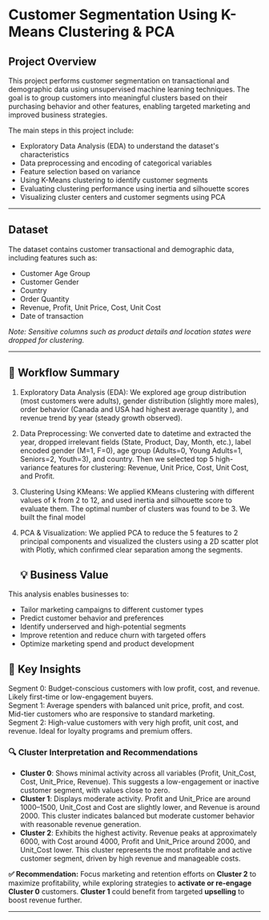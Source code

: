 

# Customer Segmentation Using K-Means Clustering & PCA

## Project Overview

This project performs customer segmentation on transactional and demographic data using unsupervised machine learning techniques. The goal is to group customers into meaningful clusters based on their purchasing behavior and other features, enabling targeted marketing and improved business strategies.

The main steps in this project include:

* Exploratory Data Analysis (EDA) to understand the dataset's characteristics
* Data preprocessing and encoding of categorical variables
* Feature selection based on variance
* Using K-Means clustering to identify customer segments
* Evaluating clustering performance using inertia and silhouette scores
* Visualizing cluster centers and customer segments using PCA

---

## Dataset

The dataset contains customer transactional and demographic data, including features such as:

* Customer Age Group
* Customer Gender
* Country
* Order Quantity
* Revenue, Profit, Unit Price, Cost, Unit Cost
* Date of transaction

*Note: Sensitive columns such as product details and location states were dropped for clustering.*

---
## 🔁 Workflow Summary  
1. Exploratory Data Analysis (EDA): We explored age group distribution (most customers were adults), gender distribution (slightly more males), order behavior (Canada and USA had highest average quantity ), and revenue trend by year (steady growth observed).  
2. Data Preprocessing: We converted date to datetime and extracted the year, dropped irrelevant fields (State, Product, Day, Month, etc.), label encoded gender (M=1, F=0), age group (Adults=0, Young Adults=1, Seniors=2, Youth=3), and country. Then we selected top 5 high-variance features for clustering: Revenue, Unit Price, Cost, Unit Cost, and Profit.  
3. Clustering Using KMeans: We applied KMeans clustering with different values of k from 2 to 12, and used inertia and silhouette score to evaluate them. The optimal number of clusters was found to be 3. We built the final model
4. PCA & Visualization: We applied PCA to reduce the 5 features to 2 principal components and visualized the clusters using a 2D scatter plot with Plotly, which confirmed clear separation among the segments.

   ## 💡 Business Value

This analysis enables businesses to:

* Tailor marketing campaigns to different customer types
* Predict customer behavior and preferences
* Identify underserved and high-potential segments
* Improve retention and reduce churn with targeted offers
* Optimize marketing spend and product development

## 🎯 Key Insights

Segment 0: Budget-conscious customers with low profit, cost, and revenue. Likely first-time or low-engagement buyers.  
Segment 1: Average spenders with balanced unit price, profit, and cost. Mid-tier customers who are responsive to standard marketing.  
Segment 2: High-value customers with very high profit, unit cost, and revenue. Ideal for loyalty programs and premium offers.

### 🔍 Cluster Interpretation and Recommendations

- **Cluster 0**: Shows minimal activity across all variables (Profit, Unit_Cost, Cost, Unit_Price, Revenue). This suggests a low-engagement or inactive customer segment, with values close to zero.  
- **Cluster 1**: Displays moderate activity. Profit and Unit_Price are around 1000–1500, Unit_Cost and Cost are slightly lower, and Revenue is around 2000. This cluster indicates balanced but moderate customer behavior with reasonable revenue generation.  
- **Cluster 2**: Exhibits the highest activity. Revenue peaks at approximately 6000, with Cost around 4000, Profit and Unit_Price around 2000, and Unit_Cost lower. This cluster represents the most profitable and active customer segment, driven by high revenue and manageable costs.

**✅ Recommendation:** Focus marketing and retention efforts on **Cluster 2** to maximize profitability, while exploring strategies to **activate or re-engage Cluster 0** customers. **Cluster 1** could benefit from targeted **upselling** to boost revenue further.

---
